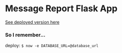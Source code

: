 # Message Report Flask App

[See deployed version here](https://reporting-ersipkxett.now.sh/ "Message Reporting")

### So I remember...
deploy: `$ now -e DATABASE_URL=@database_url`




